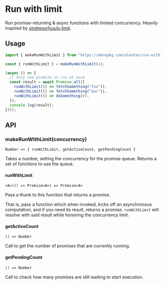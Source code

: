 # Run with limit

Run promise-returning & async functions with limited concurrency.
Heavily inspired by [sindresorhus/p-limit](https://github.com/sindresorhus/p-limit).

## Usage

```ts
import { makeRunWithLimit } from "https://denopkg.com/alextes/run-with-limit";

const { runWithLimit } = makeRunWithLimit(1);

(async () => {
  // Only one promise is run at once
  const result = await Promise.all([
    runWithLimit(() => fetchSomething("foo")),
    runWithLimit(() => fetchSomething("bar")),
    runWithLimit(() => doSomething()),
  ]);
  console.log(result);
})();
```

## API

### makeRunWithLimit(concurrency)
`Number => { runWithLimit, getActiveCount, getPendingCount }`

Takes a number, setting the concurrency for the promise queue. Returns a set of functions to use the queue.

#### runWithLimit
`<A>(() => Promise<A>) => Promise<A>`

Pass a thunk to this function that returns a promise.

That is, pass a function which when invoked, kicks off an asynchronous computation, and if you need its result, returns a promise. `runWithLimit` will resolve with said result while honoring the concurrency limit.

#### getActiveCount
`() => Number`

Call to get the number of promises that are currently running.

#### getPendingCount
`() => Number`

Call to check how many promises are still waiting to start execution.
